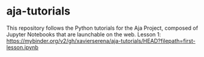 # aja-tutorials
This repository follows the Python tutorials for the Aja Project, composed of Jupyter Notebooks that are launchable on the web.
Lesson 1: https://mybinder.org/v2/gh/xavierserena/aja-tutorials/HEAD?filepath=first-lesson.ipynb
